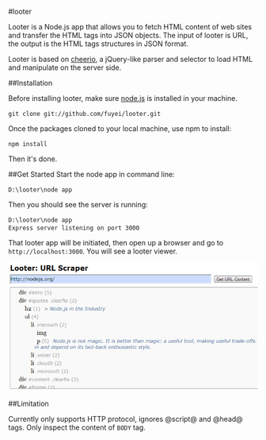 #looter

Looter is a Node.js app that allows you to fetch HTML content of web sites and transfer the HTML tags into JSON objects. The input of looter is URL, the output is the HTML tags structures in JSON format.

Looter is based on [cheerio](https://github.com/MatthewMueller/cheerio), a jQuery-like parser and selector to load HTML and manipulate on the server side. 


##Installation

Before installing looter, make sure [node.js](http://nodejs.org/) is installed in your machine.

    git clone git://github.com/fuyei/looter.git
    
Once the packages cloned to your local machine, use npm to install:

    npm install
    
Then it's done.


##Get Started
Start the node app in command line:

    D:\looter\node app


Then you should see the server is running:

    D:\looter\node app
    Express server listening on port 3000

That looter app will be initiated, then open up a browser and go to `http://localhost:3000`. You will see a looter viewer.

![Alt text](/public/images/viewer.PNG "Looter viewer")

##Limitation

Currently only supports HTTP protocol, ignores @script@ and @head@ tags. Only inspect the content of `BODY` tag. 

